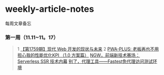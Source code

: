 # weekly-article-notes
每周文章备忘

### 第一周（11.11~11。17）

> 1 [【第1759期】现代 Web 开发的现状与未来](https://mp.weixin.qq.com/s/YWbCGevP85aTb4_-dOEYtA) 
> 2 [PWA-PLUS: 老板再也不用担心我的性能优化KPI （1.0 方案篇）](https://mp.weixin.qq.com/s/-Y4vhLcARg2nzf8ZK5Zh6w) 
[NGW，前端新技术赛场：Serverless SSR 技术内幕](https://mp.weixin.qq.com/s/7YZoE1-MpLlEmKEh14CkwA) 
[别了，代理工具——Fastest免代理访问测试环境](https://mp.weixin.qq.com/s/gZrG_NtCyHTBBpDseSZ8IQ) 
